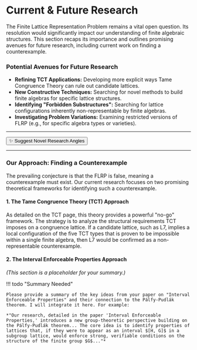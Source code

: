 # Current & Future Research

The Finite Lattice Representation Problem remains a vital open question. Its resolution would significantly impact our understanding of finite algebraic structures. This section recaps its importance and outlines promising avenues for future research, including current work on finding a counterexample.

### Potential Avenues for Future Research

* **Refining TCT Applications:** Developing more explicit ways Tame Congruence Theory can rule out candidate lattices.
* **New Constructive Techniques:** Searching for novel methods to build finite algebras for specific lattice structures.
* **Identifying "Forbidden Substructures":** Searching for lattice configurations inherently non-representable by finite algebras.
* **Investigating Problem Variations:** Examining restricted versions of FLRP (e.g., for specific algebra types or varieties).

<div class="md-source-date">
  <hr>
  <button id="gemini-future-button" class="md-button md-button--primary">✨ Suggest Novel Research Angles</button>
  <div id="gemini-future-output-loading" class="loading-spinner" style="display: none;"></div>
  <div id="gemini-future-output" class="gemini-output" style="display: none;"></div>
  <hr>
</div>

### Our Approach: Finding a Counterexample

The prevailing conjecture is that the FLRP is false, meaning a counterexample must exist. Our current research focuses on two promising theoretical frameworks for identifying such a counterexample.

#### 1. The Tame Congruence Theory (TCT) Approach
As detailed on the TCT page, this theory provides a powerful "no-go" framework. The strategy is to analyze the structural requirements TCT imposes on a congruence lattice. If a candidate lattice, such as L7, implies a local configuration of the five TCT types that is proven to be impossible within a single finite algebra, then L7 would be confirmed as a non-representable counterexample.

#### 2. The Interval Enforceable Properties Approach
*(This section is a placeholder for your summary.)*

!!! todo "Summary Needed"

    Please provide a summary of the key ideas from your paper on "Interval Enforceable Properties" and their connection to the Pálfy-Pudlák theorem. I will integrate it here. For example:

    *"Our research, detailed in the paper 'Interval Enforceable Properties,' introduces a new group-theoretic perspective building on the Pálfy-Pudlák theorem... The core idea is to identify properties of lattices that, if they were to appear as an interval $[H, G]$ in a subgroup lattice, would enforce strong, verifiable conditions on the structure of the finite group $G$..."*


